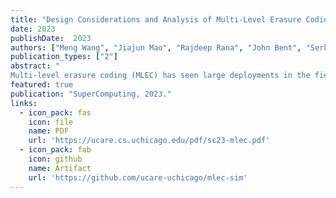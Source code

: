 ```yaml
---
title: "Design Considerations and Analysis of Multi-Level Erasure Coding in Large-Scale Data Centers"
date: 2023
publishDate:  2023
authors: ["Meng Wang", "Jiajun Mao", "Rajdeep Rana", "John Bent", "Serkay Olmez", "Anjus George", "Garrett Wilson Ransom", "Jun Li", "Haryadi S Gunawi"]
publication_types: ["2"]
abstract: "
Multi-level erasure coding (MLEC) has seen large deployments in the field, but there is no in-depth study of design considerations for MLEC at scale. In this paper, we provide comprehensive design considerations and analysis of MLEC at scale. We introduce the design space of MLEC in multiple dimensions, including various code parameter selections, chunk placement schemes, and various repair methods. We quantify their performance and durability, and show which MLEC schemes and repair methods can provide the best tolerance against independent/correlated failures and reduce repair network traffic by orders of magnitude. To achieve this, we use various evaluation strategies including simulation, splitting, dynamic programming, and mathematical modeling. We also compare the performance and durability of MLEC with other EC schemes such as SLEC and LRC and show that MLEC can provide high durability with higher encoding throughput and less repair network traffic over both SLEC and LRC."
featured: true
publication: "SuperComputing, 2023."
links:
  - icon_pack: fas
    icon: file
    name: PDF
    url: 'https://ucare.cs.uchicago.edu/pdf/sc23-mlec.pdf'
  - icon_pack: fab
    icon: github
    name: Artifact
    url: 'https://github.com/ucare-uchicago/mlec-sim'
---
```

